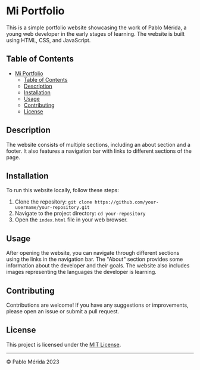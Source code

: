 # Mi Portfolio

This is a simple portfolio website showcasing the work of Pablo Mérida, a young web developer in the early stages of learning. The website is built using HTML, CSS, and JavaScript.

## Table of Contents

- [Mi Portfolio](#mi-portfolio)
  - [Table of Contents](#table-of-contents)
  - [Description](#description)
  - [Installation](#installation)
  - [Usage](#usage)
  - [Contributing](#contributing)
  - [License](#license)

## Description

The website consists of multiple sections, including an about section and a footer. It also features a navigation bar with links to different sections of the page.

## Installation

To run this website locally, follow these steps:

1. Clone the repository: `git clone https://github.com/your-username/your-repository.git`
2. Navigate to the project directory: `cd your-repository`
3. Open the `index.html` file in your web browser.

## Usage

After opening the website, you can navigate through different sections using the links in the navigation bar. The "About" section provides some information about the developer and their goals. The website also includes images representing the languages the developer is learning.

## Contributing

Contributions are welcome! If you have any suggestions or improvements, please open an issue or submit a pull request.

## License

This project is licensed under the [MIT License](LICENSE).

---

© Pablo Mérida 2023
